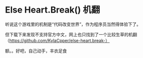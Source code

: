 # Else Heart.Break() 机翻

听说这个游戏里的机制是“代码改变世界”，作为程序员当然得体验下了。

但下载下来发现不支持官方中文，网上也只找到了一个比较生草的机翻（https://github.com/KylaCpper/else-heart.break-）

额。。好吧，自己动手，丰衣足食
